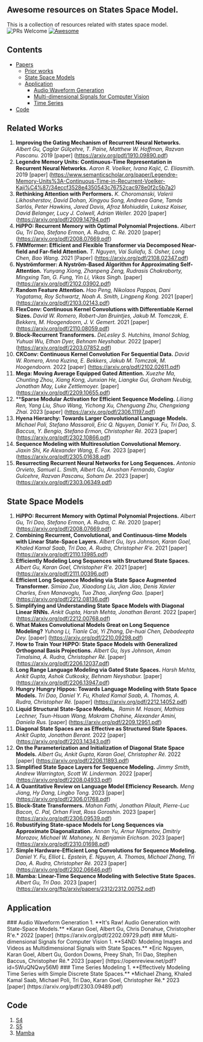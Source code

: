 ## Awesome resources on States Space Model.
This is a collection of resources related with states space model.
![PRs Welcome](https://img.shields.io/badge/PRs-Welcome-green) [![Awesome](https://awesome.re/badge.svg)](https://awesome.re)

## Contents

- [Papers](#papers)
  - [Prior works](#RelatedWorks)
  - [State Space Models](#SSM)
  - [Application](#application)
     - [Audio Waveform Generation](#Audio)
     - [Multi-dimensional Signals for Computer Vision](#CV)
     - [Time Series](#TS)
- [Code](#Code)
<a name="surveypapers" />

## Related Works
1. **Improving the Gating Mechanism of Recurrent Neural Networks.** *Albert Gu, Çaglar Gülçehre, T. Paine, Matthew W. Hoffman, Razvan Pascanu.* 2019 [paper] (https://arxiv.org/pdf/1910.09890.pdf)
2. **Legendre Memory Units: Continuous-Time Representation in Recurrent Neural Networks.** *Aaron R. Voelker, Ivana Kajić, C. Eliasmith.* 2019 [paper] (https://www.semanticscholar.org/paper/Legendre-Memory-Units%3A-Continuous-Time-in-Recurrent-Voelker-Kaji%C4%87/34eccf3528e4350543c76752cac978e0f2c5b7a2)
3. **Rethinking Attention with Performers.** *K. Choromanski, Valerii Likhosherstov, David Dohan, Xingyou Song, Andreea Gane, Tamás Sarlós, Peter Hawkins, Jared Davis, Afroz Mohiuddin, Lukasz Kaiser, David Belanger, Lucy J. Colwell, Adrian Weller.* 2020 [paper] (https://arxiv.org/pdf/2009.14794.pdf)
4. **HiPPO: Recurrent Memory with Optimal Polynomial Projections.** *Albert Gu, Tri Dao, Stefano Ermon, A. Rudra, C. Ré.* 2020 [paper] (https://arxiv.org/pdf/2008.07669.pdf)
5. **FMMformer: Efficient and Flexible Transformer via Decomposed Near-field and Far-field Attention.** *T. Nguyen, Vai Suliafu, S. Osher, Long Chen, Bao Wang.* 2021 [Paper] (https://arxiv.org/pdf/2108.02347.pdf)
6. **Nyströmformer: A Nyström-Based Algorithm for Approximating Self-Attention.** *Yunyang Xiong, Zhanpeng Zeng, Rudrasis Chakraborty, Mingxing Tan, G. Fung, Yin Li, Vikas Singh.* [paper] (https://arxiv.org/pdf/2102.03902.pdf)
7. **Random Feature Attention.** *Hao Peng, Nikolaos Pappas, Dani Yogatama, Roy Schwartz, Noah A. Smith, Lingpeng Kong.* 2021 [paper] (https://arxiv.org/pdf/2103.02143.pdf)
8. **FlexConv: Continuous Kernel Convolutions with Differentiable Kernel Sizes.** *David W. Romero, Robert-Jan Bruintjes, Jakub M. Tomczak, E. Bekkers, M. Hoogendoorn, J. V. Gemert.* 2021 [paper] (https://arxiv.org/pdf/2110.08059.pdf)
9. **Block-Recurrent Transformers.** *DeLesley S. Hutchins, Imanol Schlag, Yuhuai Wu, Ethan Dyer, Behnam Neyshabur.* 2022 [paper] (https://arxiv.org/pdf/2203.07852.pdf)
10. **CKConv: Continuous Kernel Convolution For Sequential Data.** *David W. Romero, Anna Kuzina, E. Bekkers, Jakub M. Tomczak, M. Hoogendoorn.* 2022 [paper] (https://arxiv.org/pdf/2102.02611.pdf)
11. **Mega: Moving Average Equipped Gated Attention.** *Xuezhe Ma, Chunting Zhou, Xiang Kong, Junxian He, Liangke Gui, Graham Neubig, Jonathan May, Luke Zettlemoyer.* [paper] (https://arxiv.org/pdf/2209.10655.pdf)
12. ****Sparse Modular Activation for Efficient Sequence Modeling.** *Liliang Ren, Yang Liu, Shuo Wang, Yichong Xu, Chenguang Zhu, Chengxiang Zhai.* 2023 [paper] (https://arxiv.org/pdf/2306.11197.pdf)
13. **Hyena Hierarchy: Towards Larger Convolutional Language Models.** *Michael Poli, Stefano Massaroli, Eric Q. Nguyen, Daniel Y. Fu, Tri Dao, S. Baccus, Y. Bengio, Stefano Ermon, Christopher Ré.* 2023 [paper] (https://arxiv.org/pdf/2302.10866.pdf)
14. **Sequence Modeling with Multiresolution Convolutional Memory.** *Jiaxin Shi, Ke Alexander Wang, E. Fox.* 2023 [paper] (https://arxiv.org/pdf/2305.01638.pdf)
15. **Resurrecting Recurrent Neural Networks for Long Sequences.** *Antonio Orvieto, Samuel L. Smith, Albert Gu, Anushan Fernando, Caglar Gulcehre, Razvan Pascanu, Soham De.* 2023 [paper] (https://arxiv.org/pdf/2303.06349.pdf)


<a name="State Space Models" />

## State Space Models
1. **HiPPO: Recurrent Memory with Optimal Polynomial Projections.** *Albert Gu, Tri Dao, Stefano Ermon, A. Rudra, C. Ré.* 2020 [paper] (https://arxiv.org/pdf/2008.07669.pdf)
2. **Combining Recurrent, Convolutional, and Continuous-time Models with Linear State-Space Layers.** *Albert Gu, Isys Johnson, Karan Goel, Khaled Kamal Saab, Tri Dao, A. Rudra, Christopher R'e.* 2021 [paper] (https://arxiv.org/pdf/2110.13985.pdf)
3. **Efficiently Modeling Long Sequences with Structured State Spaces.** *Albert Gu, Karan Goel, Christopher R'e.* 2021 [paper] (https://arxiv.org/pdf/2111.00396.pdf)
4. **Efficient Long Sequence Modeling via State Space Augmented Transformer.** *Simiao Zuo, Xiaodong Liu, Jian Jiao, Denis Xavier Charles, Eren Manavoglu, Tuo Zhao, Jianfeng Gao.* [paper] (https://arxiv.org/pdf/2212.08136.pdf)
5. **Simplifying and Understanding State Space Models with Diagonal Linear RNNs.** *Ankit Gupta, Harsh Mehta, Jonathan Berant.* 2022 [paper] (https://arxiv.org/pdf/2212.00768.pdf)
6. **What Makes Convolutional Models Great on Long Sequence Modeling?** *Yuhong Li, Tianle Cai, Yi Zhang, De-huai Chen, Debadeepta Dey.* [paper] (https://arxiv.org/pdf/2210.09298.pdf)
7. **How to Train Your HiPPO: State Space Models with Generalized Orthogonal Basis Projections.** *Albert Gu, Isys Johnson, Aman Timalsina, A. Rudra, Christopher Ré.* [paper] (https://arxiv.org/pdf/2206.12037.pdf)
8. **Long Range Language Modeling via Gated State Spaces.** *Harsh Mehta, Ankit Gupta, Ashok Cutkosky, Behnam Neyshabur.* [paper] (https://arxiv.org/pdf/2206.13947.pdf)
9. **Hungry Hungry Hippos: Towards Language Modeling with State Space Models.** *Tri Dao, Daniel Y. Fu, Khaled Kamal Saab, A. Thomas, A. Rudra, Christopher Ré.* [paper] (https://arxiv.org/pdf/2212.14052.pdf)
10. **Liquid Structural State-Space Models。** *Ramin M. Hasani, Mathias Lechner, Tsun-Hsuan Wang, Makram Chahine, Alexander Amini, Daniela Rus.* [paper] (https://arxiv.org/pdf/2209.12951.pdf)
11. **Diagonal State Spaces are as Effective as Structured State Spaces.** *Ankit Gupta, Jonathan Berant.* 2022 [paper] (https://arxiv.org/pdf/2203.14343.pdf)
12. **On the Parameterization and Initialization of Diagonal State Space Models.** *Albert Gu, Ankit Gupta, Karan Goel, Christopher Ré.* 2022 [paper] (https://arxiv.org/pdf/2206.11893.pdf)
13. **Simplified State Space Layers for Sequence Modeling.** *Jimmy Smith, Andrew Warrington, Scott W. Linderman.* 2022 [paper] (https://arxiv.org/pdf/2208.04933.pdf)
14. **A Quantitative Review on Language Model Efficiency Research.** *Meng Jiang, Hy Dang, Lingbo Tong.* 2023 [paper] (https://arxiv.org/pdf/2306.01768.pdf)
15. **Block-State Transformers.** *Mahan Fathi, Jonathan Pilault, Pierre-Luc Bacon, C. Pal, Orhan Firat, Ross Goroshin.* 2023 [paper] (https://arxiv.org/pdf/2306.09539.pdf)
16. **Robustifying State-space Models for Long Sequences via Approximate Diagonalization.** *Annan Yu, Arnur Nigmetov, Dmitriy Morozov, Michael W. Mahoney, N. Benjamin Erichson.* 2023 [paper] (https://arxiv.org/pdf/2310.01698.pdf)
17. **Simple Hardware-Efficient Long Convolutions for Sequence Modeling.** *Daniel Y. Fu, Elliot L. Epstein, E. Nguyen, A. Thomas, Michael Zhang, Tri Dao, A. Rudra, Christopher Ré.* 2023 [paper] (https://arxiv.org/pdf/2302.06646.pdf)
18. **Mamba: Linear-Time Sequence Modeling with Selective State Spaces.** *Albert Gu, Tri Dao.* 2023 [paper] (https://arxiv.org/ftp/arxiv/papers/2312/2312.00752.pdf)

    

## Application
<a name="Audio" />
### Audio Waveform Generation
1. **It's Raw! Audio Generation with State-Space Models.** *Karan Goel, Albert Gu, Chris Donahue, Christopher R'e.* 2022 [paper] (https://arxiv.org/pdf/2202.09729.pdf)


<a name="CV" />
### Multi-dimensional Signals for Computer Vision
1. **S4ND: Modeling Images and Videos as Multidimensional Signals with State Spaces.** *Eric Nguyen, Karan Goel, Albert Gu, Gordon Downs, Preey Shah, Tri Dao, Stephen Baccus, Christopher Ré.* 2023 [paper] (https://openreview.net/pdf?id=5WuQNQwy56M)


<a name='TS' />
### Time Series Modeling
1. **Effectively Modeling Time Series with Simple Discrete State Spaces.** *Michael Zhang, Khaled Kamal Saab, Michael Poli, Tri Dao, Karan Goel, Christopher Ré.* 2023 [paper] (https://arxiv.org/pdf/2303.09489.pdf)


## Code
1. [S4](https://github.com/state-spaces/s4?tab=readme-ov-file)
1. [S5](https://github.com/lindermanlab/S5)
1. [Mamba](https://github.com/state-spaces/mamba)
